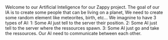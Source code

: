 Welcome to our Artificial Inteligence for our Zappy project.
The goal of our IA is to create some people that can be living on a planet,
We need to create some random element like meteorites, birth, etc...
We imagnine to have 3 types of AI:
1: Some AI just tell to the server their position.
2: Some AI just tell to the server where the ressources spawn.
3: Some AI just go and take the ressources.
Our AI need to communicate between each other.